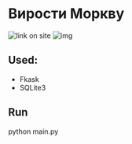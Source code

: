 # Вирости Моркву

![link on site](https://growdick.herokuapp.com/)
![img]()

## Used:
* Fkask 
* SQLite3

## Run
python main.py
